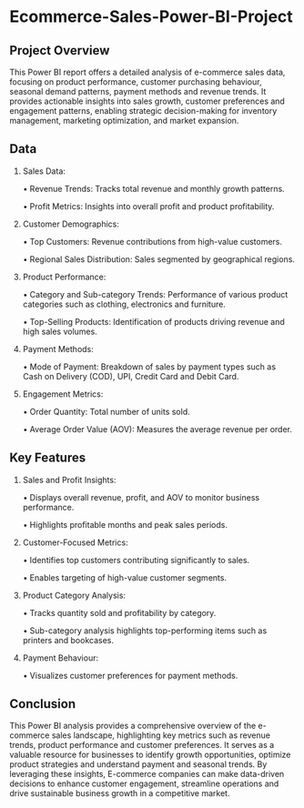 # Ecommerce-Sales-Power-BI-Project

## Project Overview

This Power BI report offers a detailed analysis of e-commerce sales data, focusing on product performance, customer purchasing behaviour, seasonal demand patterns, payment methods and revenue trends. It provides actionable insights into sales growth, customer preferences and engagement patterns, enabling strategic decision-making for inventory management, marketing optimization, and market expansion.


## Data

1.	Sales Data:
   
      •	Revenue Trends: Tracks total revenue and monthly growth patterns.
      
      •	Profit Metrics: Insights into overall profit and product profitability.
  
2.	Customer Demographics:
   
     •	Top Customers: Revenue contributions from high-value customers.
     
     •	Regional Sales Distribution: Sales segmented by geographical regions.
  
3.	Product Performance:
   
     •	Category and Sub-category Trends: Performance of various product categories such as clothing, electronics and furniture.
     
     •	Top-Selling Products: Identification of products driving revenue and high sales volumes.
  
4.	Payment Methods:
   
     •	Mode of Payment: Breakdown of sales by payment types such as Cash on Delivery (COD), UPI, Credit Card and Debit Card.
  
6.	Engagement Metrics:
   
     •	Order Quantity: Total number of units sold.
     
     •	Average Order Value (AOV): Measures the average revenue per order.


## Key Features

1.	Sales and Profit Insights:
   
     •	Displays overall revenue, profit, and AOV to monitor business performance.
     
     •	Highlights profitable months and peak sales periods. 
  
2.	Customer-Focused Metrics:
   
     •	Identifies top customers contributing significantly to sales.
     
     •	Enables targeting of high-value customer segments.
  
3.	Product Category Analysis:
   
     •	Tracks quantity sold and profitability by category.
     
     •	Sub-category analysis highlights top-performing items such as printers and bookcases.
  
4.	Payment Behaviour:
   
     •	Visualizes customer preferences for payment methods.


## Conclusion

This Power BI analysis provides a comprehensive overview of the e-commerce sales landscape, highlighting key metrics such as revenue trends, product performance  and customer preferences. It serves as a valuable resource for businesses to identify growth opportunities, optimize product strategies and understand payment and seasonal trends. By leveraging these insights, E-commerce companies can make data-driven decisions to enhance customer engagement, streamline operations and drive sustainable business growth in a competitive market.


